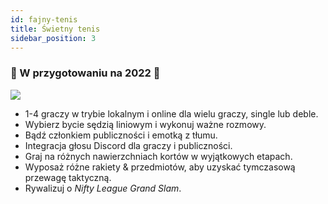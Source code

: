 ```yaml
---
id: fajny-tenis
title: Świetny tenis
sidebar_position: 3
---
```


### 🚧 W przygotowaniu na 2022 🚧

![](/img/NiftyTennis.jpeg)

- 1-4 graczy w trybie lokalnym i online dla wielu graczy, single lub deble.
- Wybierz bycie sędzią liniowym i wykonuj ważne rozmowy.
- Bądź członkiem publiczności i emotką z tłumu.
- Integracja głosu Discord dla graczy i publiczności.
- Graj na różnych nawierzchniach kortów w wyjątkowych etapach.
- Wyposaż różne rakiety & przedmiotów, aby uzyskać tymczasową przewagę taktyczną.
- Rywalizuj o _Nifty League Grand Slam_.
